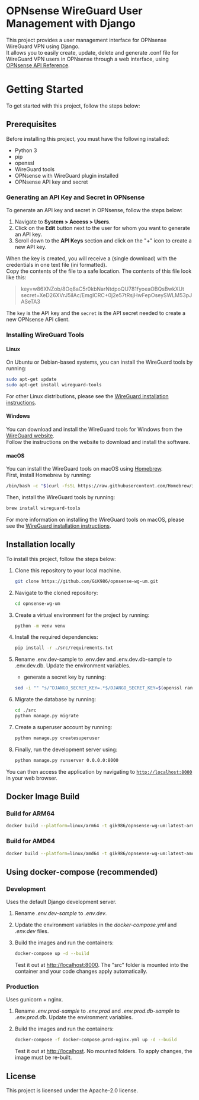 # OPNsense WireGuard User Management with Django 

This project provides a user management interface for OPNsense WireGuard VPN using Django.  
It allows you to easily create, update, delete and generate .conf file for WireGuard VPN users in OPNsense through a web interface, using [OPNsense API Reference](https://docs.opnsense.org/development/api.html#introduction).

# Getting Started

 To get started with this project, follow the steps below:

 ## Prerequisites

 Before installing this project, you must have the following installed:

 - Python 3
 - pip
 - openssl
 - WireGuard tools
 - OPNsense with WireGuard plugin installed
 - OPNsense API key and secret

 ### Generating an API Key and Secret in OPNsense
 
 To generate an API key and secret in OPNsense, follow the steps below:
 1. Navigate to **System > Access > Users**.
 2. Click on the **Edit** button next to the user for whom you want to generate an API key.
 3. Scroll down to the **API Keys** section and click on the "+" icon to create a new API key.  
 
 When the key is created, you will receive a (single download) with the credentials in one text file (ini formatted).  
 Copy the contents of the file to a safe location.
 The contents of this file look like this:

 > key=w86XNZob/8Oq8aC5r0kbNarNtdpoQU781fyoeaOBQsBwkXUt  
 > secret=XeD26XVrJ5ilAc/EmglCRC+0j2e57tRsjHwFepOseySWLM53pJASeTA3
 
 The `key` is the API key and the `secret` is the API secret needed to create a new OPNsense API client.
 
 ### Installing WireGuard Tools
 
 #### Linux
 
 On Ubuntu or Debian-based systems, you can install the WireGuard tools by running:
 
 ``` bash
 sudo apt-get update  
 sudo apt-get install wireguard-tools
 ```
 
 For other Linux distributions, please see the [WireGuard installation instructions](https://www.wireguard.com/install/).
 
 #### Windows
 
 You can download and install the WireGuard tools for Windows from the [WireGuard website](https://www.wireguard.com/install/).  
 Follow the instructions on the website to download and install the software.
 
 #### macOS
 
 You can install the WireGuard tools on macOS using [Homebrew](https://brew.sh/).  
 First, install Homebrew by running:
 
 ``` bash
 /bin/bash -c "$(curl -fsSL https://raw.githubusercontent.com/Homebrew/install/HEAD/install.sh)"
 ```

 Then, install the WireGuard tools by running:
 
 ``` bash
 brew install wireguard-tools
 ```

 For more information on installing the WireGuard tools on macOS, please see the [WireGuard installation instructions](https://www.wireguard.com/install/).

 ## Installation locally

 To install this project, follow the steps below:

 1. Clone this repository to your local machine.

    ```bash
    git clone https://github.com/GiK986/opnsense-wg-um.git
    ```
2. Navigate to the cloned repository:
    
    ```bash
    cd opnsense-wg-um
    ```

3. Create a virtual environment for the project by running:
    
    ``` bash
    python -m venv venv
    ```
    
4. Install the required dependencies:  
 
     ``` bash
     pip install -r ./src/requirements.txt
     ```

5. Rename .env.dev-sample to .env.dev and .env.dev.db-sample to .env.dev.db. Update the environment variables.
    - generate a secret key by running:
     ``` bash
     sed -i "" "s/^DJANGO_SECRET_KEY=.*$/DJANGO_SECRET_KEY=$(openssl rand -hex 32)/" .env.dev
     ```
 
6. Migrate the database by running:  

     ``` bash
     cd ./src
     python manage.py migrate
     ```

7. Create a superuser account by running:

     ``` bash
     python manage.py createsuperuser
     ```
 
8. Finally, run the development server using:
 
     ``` bash
     python manage.py runserver 0.0.0.0:8000
     ```
 
 You can then access the application by navigating to [`http://localhost:8000`](http://localhost:8000) in your web browser.

 ## Docker Image Build  
 
 ### Build for ARM64 
 
 ```bash
 docker build --platform=linux/arm64 -t gik986/opnsense-wg-um:latest-arm64 .
 ```
 
 ### Build for AMD64
 
 ```bash
 docker build --platform=linux/amd64 -t gik986/opnsense-wg-um:latest-amd64 .
 ```

## Using docker-compose (recommended)

### Development

Uses the default Django development server.

1. Rename *.env.dev-sample* to *.env.dev*.
2. Update the environment variables in the *docker-compose.yml* and *.env.dev* files.
3. Build the images and run the containers:

    ```sh
    docker-compose up -d --build
    ```

    Test it out at [http://localhost:8000](http://localhost:8000). The "src" folder is mounted into the container and your code changes apply automatically.

### Production

Uses gunicorn + nginx.

1. Rename *.env.prod-sample* to *.env.prod* and *.env.prod.db-sample* to *.env.prod.db*. Update the environment variables.
2. Build the images and run the containers:

    ```sh
    docker-compose -f docker-compose.prod-nginx.yml up -d --build
    ```

    Test it out at [http://localhost](http://localhost). No mounted folders. To apply changes, the image must be re-built.


## License

This project is licensed under the Apache-2.0 license.
